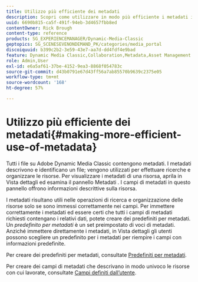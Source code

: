 ```yaml
---
title: Utilizzo più efficiente dei metadati
description: Scopri come utilizzare in modo più efficiente i metadati in Adobe Dynamic Media Classic.
uuid: 6690b815-ca5f-491f-94eb-3d4657fbb8ed
contentOwner: Rick Brough
content-type: reference
products: SG_EXPERIENCEMANAGER/Dynamic-Media-Classic
geptopics: SG_SCENESEVENONDEMAND_PK/categories/media_portal
discoiquuid: b399c2b2-3e59-43e7-aa7d-dd4fdf4e9bad
feature: Dynamic Media Classic,Collaboration,Metadata,Asset Management
role: Admin,User
exl-id: e6a5af61-37be-4152-9ea3-8868f054783c
source-git-commit: d43b0791e67d43ff56a7ab85570b9639c2375e05
workflow-type: tm+mt
source-wordcount: '168'
ht-degree: 57%

---
```


# Utilizzo più efficiente dei metadati{#making-more-efficient-use-of-metadata}

Tutti i file su Adobe Dynamic Media Classic contengono metadati. I metadati descrivono e identificano un file; vengono utilizzati per effettuare ricerche e organizzare le risorse. Per visualizzare i metadati di una risorsa, aprila in Vista dettagli ed esamina il pannello Metadati . I campi di metadati in questo pannello offrono informazioni descrittive sulla risorsa.

I metadati risultano utili nelle operazioni di ricerca e organizzazione delle risorse solo se sono immessi correttamente nei campi. Per immettere correttamente i metadati ed essere certi che tutti i campi di metadati richiesti contengano i relativi dati, potete creare dei predefiniti per metadati. Un *predefinito per metadati* è un set preimpostato di voci di metadati. Anziché immettere direttamente i metadati, in Vista dettagli gli utenti possono scegliere un predefinito per i metadati per riempire i campi con informazioni predefinite.

Per creare dei predefiniti per metadati, consultate [Predefiniti per metadati](application-setup.md#metadata_presets).

Per creare dei campi di metadati che descrivano in modo univoco le risorse con cui lavorate, consultate [Campi definiti dall’utente](application-setup.md#user_defined_fields).
